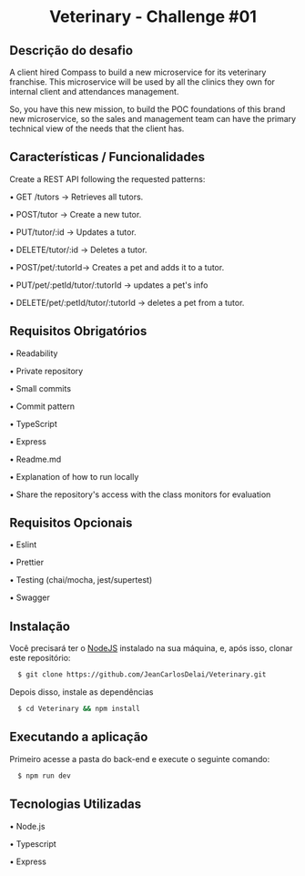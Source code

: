 <h1 align="center">Veterinary - Challenge #01</h1>

## Descrição do desafio

A client hired Compass to build a new microservice for its veterinary franchise. This microservice
will be used by all the clinics they own for internal client and attendances management.

So, you have this new mission, to build the POC foundations of this brand new microservice,
so the sales and management team can have the primary technical view of the needs
that the client has.

## Características / Funcionalidades

Create a REST API following the requested patterns:

• GET /tutors -> Retrieves all tutors.

• POST/tutor -> Create a new tutor.

• PUT/tutor/:id -> Updates a tutor.

• DELETE/tutor/:id -> Deletes a tutor.

• POST/pet/:tutorId-> Creates a pet and adds it to a tutor.

• PUT/pet/:petId/tutor/:tutorId -> updates a pet's info

• DELETE/pet/:petId/tutor/:tutorId -> deletes a pet from a tutor.

## Requisitos Obrigatórios

• Readability

• Private repository

• Small commits

• Commit pattern

• TypeScript

• Express

• Readme.md

• Explanation of how to run locally

• Share the repository's access with the class monitors for evaluation

## Requisitos Opcionais

• Eslint

• Prettier

• Testing (chai/mocha, jest/supertest)

• Swagger

## Instalação

Você precisará ter o [NodeJS](https://nodejs.org) instalado na sua máquina, e, após isso, clonar este repositório:

```sh
  $ git clone https://github.com/JeanCarlosDelai/Veterinary.git
```

Depois disso, instale as dependências

```sh
  $ cd Veterinary && npm install
```

## Executando a aplicação

Primeiro acesse a pasta do back-end e execute o seguinte comando:

```sh
  $ npm run dev
```

## Tecnologias Utilizadas

• Node.js

• Typescript

• Express
